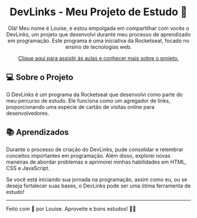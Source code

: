 <h1 align="center">DevLinks - Meu Projeto de Estudo 🚀</h1>

<p align="center">
  Olá! Meu nome é Louise, e estou empolgada em compartilhar com vocês o DevLinks, um projeto que desenvolvi durante meu processo de aprendizado em programação. Este programa é uma iniciativa da Rocketseat, focado no ensino de tecnologias web.
</p>

<p align="center">
  <a href="https://lp.rocketseat.com.br/devlinks/inscricao?utm_source=github&utm_medium=descricao&utm_campaign=capture-devlinks&utm_term=organic&utm_content=descricao-github-louise">Clique aqui para assistir às aulas e conhecer mais sobre o projeto.</a>
</p>

## 💻 Sobre o Projeto

O DevLinks é um programa da Rocketseat que desenvolvi como parte do meu percurso de estudo. Ele funciona como um agregador de links, proporcionando uma espécie de cartão de visitas online para desenvolvedores.

## 📚 Aprendizados

Durante o processo de criação do DevLinks, pude consolidar e relembrar conceitos importantes em programação. Além disso, explorei novas maneiras de abordar problemas e aprimorei minhas habilidades em HTML, CSS e JavaScript.

Se você está iniciando sua jornada na programação, assim como eu, ou se deseja fortalecer suas bases, o DevLinks pode ser uma ótima ferramenta de estudo!

---

Feito com 💖 por Louise. Aproveite e bons estudos! 👩‍💻
```
